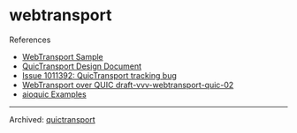 # webtransport

References

- [WebTransport Sample](https://github.com/GoogleChrome/samples/tree/gh-pages/webtransport)
- [QuicTransport Design Document](https://docs.google.com/document/d/1UgviRBnZkMUq4OKcsAJvIQFX6UCXeCbOtX_wMgwD_es/edit)
- [Issue 1011392: QuicTransport tracking bug](https://bugs.chromium.org/p/chromium/issues/detail?id=1011392)
- [ WebTransport over QUIC draft-vvv-webtransport-quic-02](https://tools.ietf.org/html/draft-vvv-webtransport-quic-02)
- [aioquic Examples](https://github.com/aiortc/aioquic/tree/main/examples)

<hr>

Archived: [quictransport](https://github.com/guest271314/quictransport)
